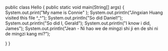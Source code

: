 public class Hello
{
public static void main(String[] args)
{
  System.out.print("My name is Connie" );
  System.out.println("Jingxian Huang visited this file ^_^");
  System.out.println("So did Daniel!");
  System.out.println("So did I, Gerald");
  System.out.println("I know i did, James");
  System.out.println("Jean - Ni hao we de mingzi shi ji en de shi ni de mingzi kang mi?");

}
}
